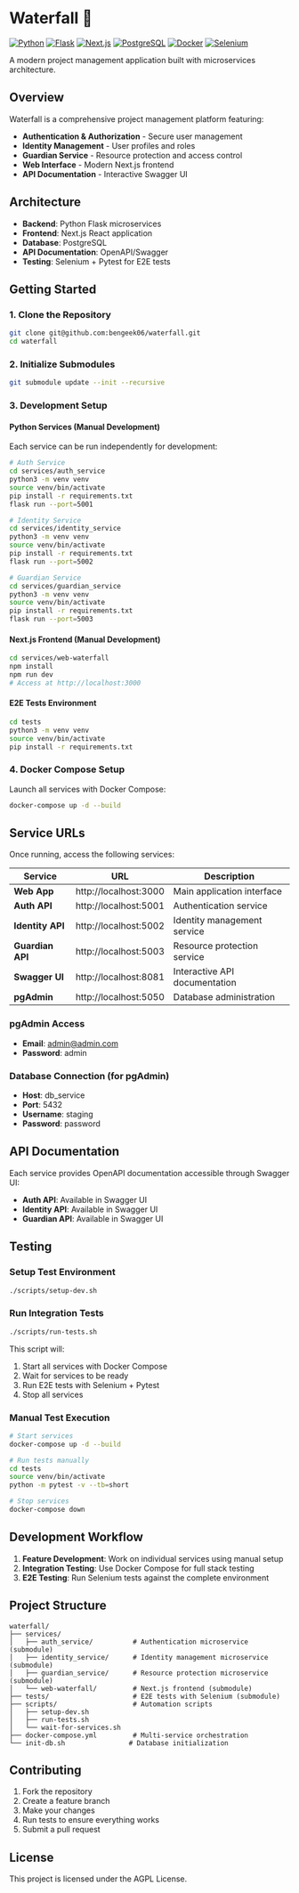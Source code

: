 # Waterfall 🚀

[![Python](https://img.shields.io/badge/Python-3.9+-blue.svg)](https://www.python.org/)
[![Flask](https://img.shields.io/badge/Flask-2.0+-green.svg)](https://flask.palletsprojects.com/)
[![Next.js](https://img.shields.io/badge/Next.js-13+-black.svg)](https://nextjs.org/)
[![PostgreSQL](https://img.shields.io/badge/PostgreSQL-16-blue.svg)](https://www.postgresql.org/)
[![Docker](https://img.shields.io/badge/Docker-Compose-blue.svg)](https://www.docker.com/)
[![Selenium](https://img.shields.io/badge/Selenium-E2E-orange.svg)](https://selenium.dev/)

A modern project management application built with microservices architecture.

## Overview

Waterfall is a comprehensive project management platform featuring:
- **Authentication & Authorization** - Secure user management
- **Identity Management** - User profiles and roles
- **Guardian Service** - Resource protection and access control
- **Web Interface** - Modern Next.js frontend
- **API Documentation** - Interactive Swagger UI

## Architecture

- **Backend**: Python Flask microservices
- **Frontend**: Next.js React application
- **Database**: PostgreSQL
- **API Documentation**: OpenAPI/Swagger
- **Testing**: Selenium + Pytest for E2E tests

## Getting Started

### 1. Clone the Repository

```bash
git clone git@github.com:bengeek06/waterfall.git
cd waterfall
```

### 2. Initialize Submodules

```bash
git submodule update --init --recursive
```

### 3. Development Setup

#### Python Services (Manual Development)

Each service can be run independently for development:

```bash
# Auth Service
cd services/auth_service
python3 -m venv venv
source venv/bin/activate
pip install -r requirements.txt
flask run --port=5001

# Identity Service
cd services/identity_service
python3 -m venv venv
source venv/bin/activate
pip install -r requirements.txt
flask run --port=5002

# Guardian Service
cd services/guardian_service
python3 -m venv venv
source venv/bin/activate
pip install -r requirements.txt
flask run --port=5003
```

#### Next.js Frontend (Manual Development)

```bash
cd services/web-waterfall
npm install
npm run dev
# Access at http://localhost:3000
```

#### E2E Tests Environment

```bash
cd tests
python3 -m venv venv
source venv/bin/activate
pip install -r requirements.txt
```

### 4. Docker Compose Setup

Launch all services with Docker Compose:

```bash
docker-compose up -d --build
```

## Service URLs

Once running, access the following services:

| Service | URL | Description |
|---------|-----|-------------|
| **Web App** | http://localhost:3000 | Main application interface |
| **Auth API** | http://localhost:5001 | Authentication service |
| **Identity API** | http://localhost:5002 | Identity management service |
| **Guardian API** | http://localhost:5003 | Resource protection service |
| **Swagger UI** | http://localhost:8081 | Interactive API documentation |
| **pgAdmin** | http://localhost:5050 | Database administration |

### pgAdmin Access
- **Email**: admin@admin.com
- **Password**: admin

### Database Connection (for pgAdmin)
- **Host**: db_service
- **Port**: 5432
- **Username**: staging
- **Password**: password

## API Documentation

Each service provides OpenAPI documentation accessible through Swagger UI:
- **Auth API**: Available in Swagger UI
- **Identity API**: Available in Swagger UI  
- **Guardian API**: Available in Swagger UI

## Testing

### Setup Test Environment

```bash
./scripts/setup-dev.sh
```

### Run Integration Tests

```bash
./scripts/run-tests.sh
```

This script will:
1. Start all services with Docker Compose
2. Wait for services to be ready
3. Run E2E tests with Selenium + Pytest
4. Stop all services

### Manual Test Execution

```bash
# Start services
docker-compose up -d --build

# Run tests manually
cd tests
source venv/bin/activate
python -m pytest -v --tb=short

# Stop services
docker-compose down
```

## Development Workflow

1. **Feature Development**: Work on individual services using manual setup
2. **Integration Testing**: Use Docker Compose for full stack testing
3. **E2E Testing**: Run Selenium tests against the complete environment

## Project Structure

```
waterfall/
├── services/
│   ├── auth_service/          # Authentication microservice (submodule)
│   ├── identity_service/      # Identity management microservice (submodule)
│   ├── guardian_service/      # Resource protection microservice (submodule)
│   └── web-waterfall/         # Next.js frontend (submodule)
├── tests/                     # E2E tests with Selenium (submodule)
├── scripts/                   # Automation scripts
│   ├── setup-dev.sh
│   ├── run-tests.sh
│   └── wait-for-services.sh
├── docker-compose.yml         # Multi-service orchestration
└── init-db.sh                # Database initialization
```

## Contributing

1. Fork the repository
2. Create a feature branch
3. Make your changes
4. Run tests to ensure everything works
5. Submit a pull request

## License

This project is licensed under the AGPL License.